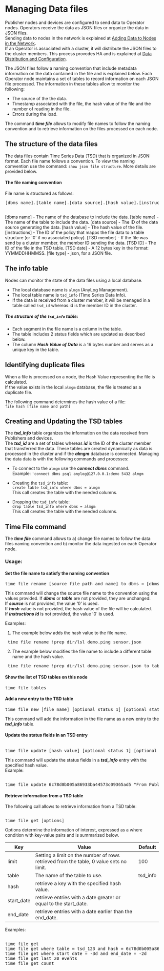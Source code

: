 # Managing Data files

Publisher nodes and devices are configured to send data to Operator nodes. Operators receive the data as JSON files or organize the data in JSON files.  
Sending data to nodes in the network is explained at [Adding Data to Nodes in the Network](blob/master/adding%20data.md#adding-data-to-nodes-in-the-network).  
If an Operator is associated with a cluster, it will distribute the JSON files to the cluster members. This process provodes HA and is explained at [Data Distribution and Configuration](blob/master/data%20distribution%20and%20configuration.md#data-distribution-and-configuration).

The JSON files follow a naming convention that include metadata information on the data contained in the file and is explained below.
Each Operator node maintains a set of tables to record information on each JSON file processed. The information in these tables allow to monitor the following:  
* The source of the the data.
* Timestamp associated with the file, the hash value of the file and the number of reading in the file.
* Errors during the load.     

The command ***time file*** allows to modify file names to follow the naming convention and to retrieve information on the files processed on each node. 

  
## The structure of the data files 
The data files contain Time Series Data (TSD) that is organized in JSON format.
Each file name follows a convention. To view the naming comvention use the command:  ```show json file structure```.
More details are provided below.

#### The file naming convention

File name is structured as follows:
<pre>
[dbms name].[table name].[data source].[hash value].[instructions].[TSD member].[TSD ID].[TSD date].[file type]

</pre>
[dbms name] - The name of the database to include the data.
[table name] - The name of the table to include the data.
[data source] - The ID of the data source generating the data.
[hash value] - The hash value of the file.
[instructions] - The ID of the policy that mapps the file data to a table structure (or '0' if no associated policy).
[TSD member] - If the file was send by a cluster member, the member ID sending the data.
[TSD ID] - The ID of the file in the TSD table.
[TSD date] - A 12 bytes key in the format: YYMMDDHHMMSS.
[file type] - json, for a JSON file.

## The info table

Nodes can monitor the state of the data files using a local database.
* The local database name is ```almgm``` (AnyLog Management).
* The local table name is ```tsd_info``` (Time Series Data Info).
* If the data is received from a cluster member, it will be menaged in a table called  ```tsd_id``` whereas id is the member ID in the cluster.

##### The structure of the ```tsd_info``` table:

* Each segment in the file name is a column in the table.
* The table includes 2 status fields which are updated as described below.
* The column ***Hash Value of Data*** is a 16 bytes number and serves as a unique key in the table.


## Identifying duplicate files

When a file is processed on a node, the Hash Value representing the file is calculated.  
If the value exists in the local ```almgm``` database, the file is treated as a duplicate file.

The following command determines the hash value of a file:  
```file hash [file name and path]```

## Creating and Updating the TSD tables
The ***tsd_info*** table organizes the information on the data received from Publishers and devices.  
The ***tsd_id*** are a set of tables whereas ***id*** is the ID of the cluster member that transferred the data.
These tables are created dynamically as data is processed in the cluster and if the ***almgm*** database is connected.
Managing the data data is with the following commands and processes:

* To connect to the ```almgm``` use the ***connect dbms*** command.  
Example: ```'connect dbms psql anylog@127.0.0.1:demo 5432 almgm```

* Creating the ```tsd_info``` table:  
```create table tsd_info where dbms = almgm```  
This call creates the table with the needed columns.

* Dropping the ```tsd_info``` table:  
```drop table tsd_info where dbms = almgm```  
This call creates the table with the needed columns.

## Time File command

The ***time file*** command allows to a) change file names to follow the data files naming convention and b) monitor the data ingested on each Operator node.

### Usage: 
 
#### Set the file name to satisfy the naming convention
<pre>
time file rename [source file path and name] to dbms = [dbms name] and table = [table name] and source = [source ID] and hash = [hash value] and instructions = [instructions id]
</pre>
This command will change the source file name to the convention using the values provided.
If ***dbms*** or ***table*** are not provided, they are unchanged.  
If ***source*** is not provided, the value '0' is used.  
If ***hash*** value is not provided, the hash value of the file will be calculated.  
If ***instructions id*** is not provided, the value '0' is used.   

Examples:
1) The example below adds the hash value to the file name.
<pre>
 time file rename !prep_dir/lsl_demo.ping_sensor.json
</pre>
2) The example below modifies the file name to include a different table name and the hash value.
<pre>
 time file rename !prep_dir/lsl_demo.ping_sensor.json to table = heat_sensor 
</pre>

#### Show the list of TSD tables on this node
<pre>
time file tables
</pre>

#### Add a new entry to the TSD table
<pre>
time file new [file name] [optional status 1] [optional status 2]
</pre>
This command will add the information in the file name as a new entry to the ***tsd_info*** table.

#### Update the status fields in an TSD entry
<pre> 
time file update [hash value] [optional status 1] [optional status 2]
</pre>
This command will update the status fields in a ***tsd_info*** entry with the specified hash value.    
Example:
<pre> 
time file update 6c78d0b005a86933ba44573c09365ad5 "From Publisher 778299-2" "File delivered to backup"
</pre>

#### Retrieve information from a TSD table
The following call allows to retrieve information from a TSD table:
<pre> 
time file get [options]
</pre>
Options determine the information of interest, expressed as a where condition with key-value pairs and is summarized below. 
 
| Key        | Value  | Default | 
| ---------- | -------| -------| 
| limit    | Setting a limit on the number of rows retrieved from the table, 0 value sets no limit. | 100 |
| table    | The name of the table to use. | tsd_info |
| hash    | retrieve a key with the specified hash value. | |
| start_date | retrieve entries with a date greater or equal to the start_date. | |
| end_date | retrieve entries with a date earlier than the end_date. | |
  
Examples:  
<pre> 
time file get
time file get where table = tsd_123 and hash = 6c78d0b005a86933ba44573c09365ad5
time file get where start_date = -3d and end_date = -2d
time file get last 20 events
time file get count
</pre>


